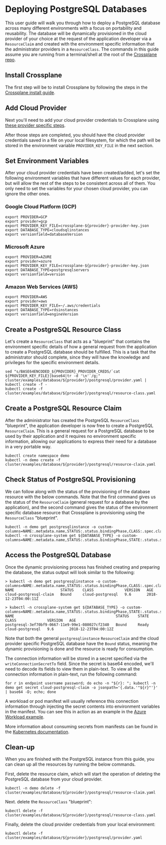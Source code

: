 # Deploying PostgreSQL Databases

This user guide will walk you through how to deploy a PostgreSQL database across many different environments with a focus on portability and reusability.
The database will be dynamically provisioned in the cloud provider of your choice at the request of the application developer via a `ResourceClaim` and created with the environment specific information that the administrator providers in a `ResourceClass`.
The commands in this guide assume you are running from a terminal/shell at the root of the [Crossplane repo](https://github.com/crossplaneio/crossplane/).

## Install Crossplane

The first step will be to install Crossplane by following the steps in the [Crossplane install guide](install-crossplane.md).

## Add Cloud Provider

Next you'll need to add your cloud provider credentials to Crossplane using [these provider specific steps](cloud-providers.md).

After those steps are completed, you should have the cloud provider credentials saved in a file on your local filesystem, for which the path will be stored in the environment variable `PROVIDER_KEY_FILE` in the next section.

## Set Environment Variables

After your cloud provider credentials have been created/added, let's set the following environment variables that have different values for each provider,
but will allow the rest of the steps to be consistent across all of them.
You only need to set the variables for your chosen cloud provider, you can ignore the other ones.

### Google Cloud Platform (GCP)

```console
export PROVIDER=GCP
export provider=gcp
export PROVIDER_KEY_FILE=crossplane-${provider}-provider-key.json
export DATABASE_TYPE=cloudsqlinstances
export versionfield=databaseVersion
```

### Microsoft Azure

```console
export PROVIDER=AZURE
export provider=azure
export PROVIDER_KEY_FILE=crossplane-${provider}-provider-key.json
export DATABASE_TYPE=postgresqlservers
export versionfield=version
```

### Amazon Web Services (AWS)

```console
export PROVIDER=AWS
export provider=aws
export PROVIDER_KEY_FILE=~/.aws/credentials
export DATABASE_TYPE=rdsinstances
export versionfield=engineVersion
```

## Create a PostgreSQL Resource Class

Let's create a `ResourceClass` that acts as a "blueprint" that contains the environment specific details of how a general request from the application to create a PostgreSQL database should be fulfilled.
This is a task that the administrator should complete, since they will have the knowledge and privileges for the specific environment details.

```console
sed "s/BASE64ENCODED_${PROVIDER}_PROVIDER_CREDS/`cat ${PROVIDER_KEY_FILE}|base64|tr -d '\n'`/g;" cluster/examples/database/${provider}/postgresql/provider.yaml | kubectl create -f -
kubectl create -f cluster/examples/database/${provider}/postgresql/resource-class.yaml
```

## Create a PostgreSQL Resource Claim

After the administrator has created the PostgreSQL `ResourceClass` "blueprint", the application developer is now free to create a PostgreSQL `ResourceClaim`.
This is a general request for a PostgreSQL database to be used by their application and it requires no environment specific information, allowing our applications to express their need for a database in a very portable way.

```console
kubectl create namespace demo
kubectl -n demo create -f cluster/examples/database/${provider}/postgresql/resource-claim.yaml
```

## Check Status of PostgreSQL Provisioning

We can follow along with the status of the provisioning of the database resource with the below commands.
Note that the first command gives us the status of the `ResourceClaim` (general request for a database by the application),
and the second command gives the status of the environment specific database resource that Crossplane is provisioning using the `ResourceClass` "blueprint".

```console
kubectl -n demo get postgresqlinstance -o custom-columns=NAME:.metadata.name,STATUS:.status.bindingPhase,CLASS:.spec.classReference.name,VERSION:.spec.engineVersion,AGE:.metadata.creationTimestamp
kubectl -n crossplane-system get ${DATABASE_TYPE} -o custom-columns=NAME:.metadata.name,STATUS:.status.bindingPhase,STATE:.status.state,CLASS:.spec.classRef.name,VERSION:.spec.${versionfield},AGE:.metadata.creationTimestamp
```

## Access the PostgreSQL Database

Once the dynamic provisioning process has finished creating and preparing the database, the status output will look similar to the following:

```console
> kubectl -n demo get postgresqlinstance -o custom-columns=NAME:.metadata.name,STATUS:.status.bindingPhase,CLASS:.spec.classReference.name,VERSION:.spec.engineVersion,AGE:.metadata.creationTimestamp
NAME                     STATUS    CLASS              VERSION   AGE
cloud-postgresql-claim   Bound     cloud-postgresql   9.6       2018-12-23T04:00:11Z

> kubectl -n crossplane-system get ${DATABASE_TYPE} -o custom-columns=NAME:.metadata.name,STATUS:.status.bindingPhase,STATE:.status.state,CLASS:.spec.classRef.name,VERSION:.spec.${versionfield},AGE:.metadata.creationTimestamp
NAME                                              STATUS    STATE     CLASS              VERSION   AGE
postgresql-3ef70bf9-0667-11e9-99e1-080027cf2340   Bound     Ready     cloud-postgresql   9.6       2018-12-23T04:00:12Z
```

Note that both the general `postgresqlinstance` `ResourceClaim` and the cloud provider specific PostgreSQL database have the `Bound` status, meaning the dynamic provisioning is done and the resource is ready for consumption.

The connection information will be stored in a secret specified via the `writeConnectionSecretTo` field.
Since the secret is base64 encoded, we'll need to decode its fields to view them in plain-text.
To view all the connection information in plain-text, run the following command:

```console
for r in endpoint username password; do echo -n "${r}: "; kubectl -n demo get secret cloud-postgresql-claim -o jsonpath='{.data.'"${r}"'}' | base64 -D; echo; done
```

A workload or pod manifest will usually reference this connection information through injecting the secret contents into environment variables in the manifest.
You can see this in action as an example in the [Azure Workload example](https://github.com/crossplaneio/crossplane/blob/release-0.1/cluster/examples/workloads/wordpress-azure/workload.yaml#L47-L62).

More information about consuming secrets from manifests can be found in the [Kubernetes documentation](https://kubernetes.io/docs/concepts/configuration/secret/#use-cases).

## Clean-up

When you are finished with the PostgreSQL instance from this guide, you can clean up all the resources by running the below commands.

First, delete the resource claim, which will start the operation of deleting the PostgreSQL database from your cloud provider.

```console
kubectl -n demo delete -f cluster/examples/database/${provider}/postgresql/resource-claim.yaml
```

Next. delete the `ResourceClass` "blueprint":

```console
kubectl delete -f cluster/examples/database/${provider}/postgresql/resource-class.yaml
```

Finally, delete the cloud provider credentials from your local environment:

```console
kubectl delete -f cluster/examples/database/${provider}/postgresql/provider.yaml
```
